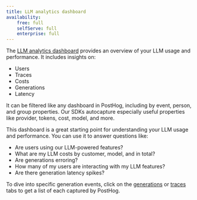 ```yaml
---
title: LLM analytics dashboard
availability:
    free: full
    selfServe: full
    enterprise: full
---
```


The [LLM analytics dashboard](https://app.posthog.com/llm-analytics) provides an overview of your LLM usage and performance. It includes insights on:

- Users
- Traces
- Costs
- Generations
- Latency

<ProductScreenshot
    imageLight="https://res.cloudinary.com/dmukukwp6/image/upload/llma_dashboard_c710e66b5e.png"
    imageDark="https://res.cloudinary.com/dmukukwp6/image/upload/llma_dashboard_dark_aef0f67baf.png"
    alt="LLM observability dashboard"
    classes="rounded"
/>

It can be filtered like any dashboard in PostHog, including by event, person, and group properties. Our SDKs autocapture especially useful properties like provider, tokens, cost, model, and more.

This dashboard is a great starting point for understanding your LLM usage and performance. You can use it to answer questions like:

- Are users using our LLM-powered features?
- What are my LLM costs by customer, model, and in total?
- Are generations erroring?
- How many of my users are interacting with my LLM features?
- Are there generation latency spikes?

To dive into specific generation events, click on the [generations](https://app.posthog.com/llm-analytics/generations) or [traces](https://app.posthog.com/llm-analytics/traces) tabs to get a list of each captured by PostHog.
